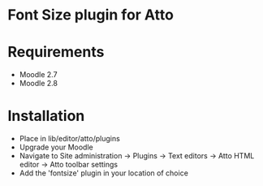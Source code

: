 Font Size plugin for Atto
=========================

Requirements
============

- Moodle 2.7
- Moodle 2.8

Installation
============

* Place in lib/editor/atto/plugins
* Upgrade your Moodle
* Navigate to Site administration -> Plugins -> Text editors -> Atto HTML editor -> Atto toolbar settings
* Add the 'fontsize' plugin in your location of choice

